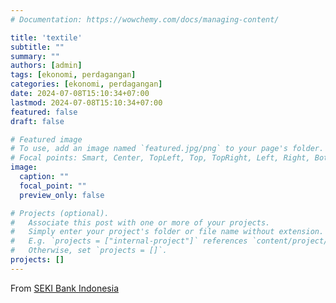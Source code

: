 ```yaml
---
# Documentation: https://wowchemy.com/docs/managing-content/

title: 'textile'
subtitle: ""
summary: ""
authors: [admin]
tags: [ekonomi, perdagangan]
categories: [ekonomi, perdagangan]
date: 2024-07-08T15:10:34+07:00
lastmod: 2024-07-08T15:10:34+07:00
featured: false
draft: false

# Featured image
# To use, add an image named `featured.jpg/png` to your page's folder.
# Focal points: Smart, Center, TopLeft, Top, TopRight, Left, Right, BottomLeft, Bottom, BottomRight.
image:
  caption: ""
  focal_point: ""
  preview_only: false

# Projects (optional).
#   Associate this post with one or more of your projects.
#   Simply enter your project's folder or file name without extension.
#   E.g. `projects = ["internal-project"]` references `content/project/deep-learning/index.md`.
#   Otherwise, set `projects = []`.
projects: []
---
```


From [SEKI Bank Indonesia](https://www.bi.go.id/id/statistik/ekonomi-keuangan/seki/default.aspx#headingFour)

